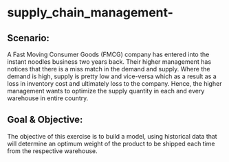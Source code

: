 # supply_chain_management-

## Scenario: 
A Fast Moving Consumer Goods (FMCG) company has entered into the instant noodles business two years back. Their higher management has notices that there is a miss match in the demand and supply. Where the demand is high, supply is pretty low and vice-versa which as a result as a loss in inventory cost and ultimately loss to the company. Hence, the higher management wants to optimize the supply quantity in each and every warehouse in entire country.

## Goal & Objective: 
The objective of this exercise is to build a model, using historical data that will determine an optimum weight of the product to be shipped each time from the respective warehouse.
